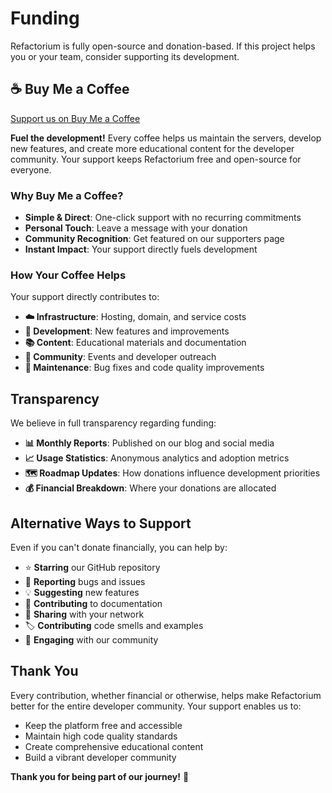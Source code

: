 ﻿# Funding

Refactorium is fully open-source and donation-based. If this project helps you or your team, consider supporting its development.

## ☕ Buy Me a Coffee

[Support us on Buy Me a Coffee](https://buymeacoffee.com/drcan94c)

**Fuel the development!** Every coffee helps us maintain the servers, develop new features, and create more educational content for the developer community. Your support keeps Refactorium free and open-source for everyone.

### Why Buy Me a Coffee?

- **Simple & Direct**: One-click support with no recurring commitments
- **Personal Touch**: Leave a message with your donation
- **Community Recognition**: Get featured on our supporters page
- **Instant Impact**: Your support directly fuels development

### How Your Coffee Helps

Your support directly contributes to:

- **☁️ Infrastructure**: Hosting, domain, and service costs
- **🚀 Development**: New features and improvements
- **📚 Content**: Educational materials and documentation
- **🤝 Community**: Events and developer outreach
- **🔧 Maintenance**: Bug fixes and code quality improvements

## Transparency

We believe in full transparency regarding funding:

- **📊 Monthly Reports**: Published on our blog and social media
- **📈 Usage Statistics**: Anonymous analytics and adoption metrics
- **🗺️ Roadmap Updates**: How donations influence development priorities
- **💰 Financial Breakdown**: Where your donations are allocated

## Alternative Ways to Support

Even if you can't donate financially, you can help by:

- ⭐ **Starring** our GitHub repository
- 🐛 **Reporting** bugs and issues
- 💡 **Suggesting** new features
- 📝 **Contributing** to documentation
- 🔄 **Sharing** with your network
- 🏷️ **Contributing** code smells and examples
- 💬 **Engaging** with our community

## Thank You

Every contribution, whether financial or otherwise, helps make Refactorium better for the entire developer community. Your support enables us to:

- Keep the platform free and accessible
- Maintain high code quality standards
- Create comprehensive educational content
- Build a vibrant developer community

**Thank you for being part of our journey!** 🙏